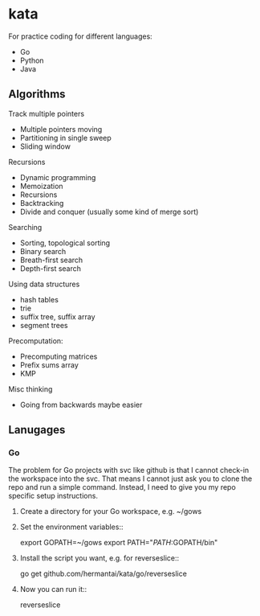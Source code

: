 # kata #

For practice coding for different languages:

* Go
* Python
* Java

## Algorithms ##

Track multiple pointers
* Multiple pointers moving
* Partitioning in single sweep
* Sliding window

Recursions
* Dynamic programming
* Memoization
* Recursions
* Backtracking
* Divide and conquer (usually some kind of merge sort)

Searching
* Sorting, topological sorting
* Binary search
* Breath-first search
* Depth-first search

Using data structures
* hash tables
* trie
* suffix tree, suffix array
* segment trees

Precomputation:
* Precomputing matrices
* Prefix sums array
* KMP

Misc thinking
* Going from backwards maybe easier

## Lanugages ##

### Go ###

The problem for Go projects with svc like github is that I cannot check-in the
workspace into the svc. That means I cannot just ask you to clone the repo and
run a simple command. Instead, I need to give you my repo specific setup
instructions.

1. Create a directory for your Go workspace, e.g. ~/gows
2. Set the environment variables::

    export GOPATH=~/gows
    export PATH="$PATH:$GOPATH/bin"

3. Install the script you want, e.g. for reverseslice::

    go get github.com/hermantai/kata/go/reverseslice

4. Now you can run it::

    reverseslice

